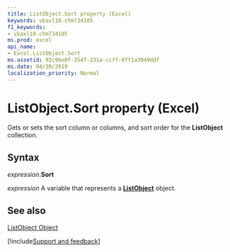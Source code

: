 ```yaml
---
title: ListObject.Sort property (Excel)
keywords: vbaxl10.chm734105
f1_keywords:
- vbaxl10.chm734105
ms.prod: excel
api_name:
- Excel.ListObject.Sort
ms.assetid: 92c96e0f-354f-231a-ccff-8ff1a3049ddf
ms.date: 04/30/2019
localization_priority: Normal
---
```



# ListObject.Sort property (Excel)

Gets or sets the sort column or columns, and sort order for the  **ListObject** collection.


## Syntax

_expression_.**Sort**

_expression_ A variable that represents a **[ListObject](Excel.ListObject.md)** object.


## See also


[ListObject Object](Excel.ListObject.md)

[!include[Support and feedback](~/includes/feedback-boilerplate.md)]